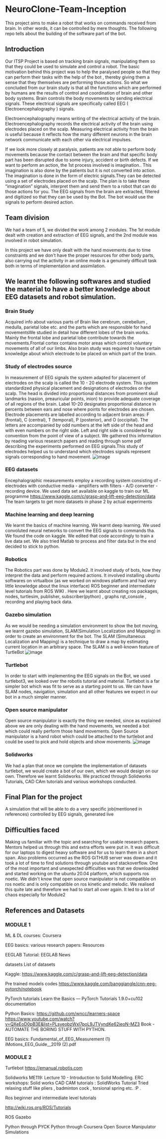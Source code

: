 # NeuroClone-Team-Inception
This project aims to make a robot that works on commands received from brain. In other words, it can be controlled by mere thoughts. The following repo tells about the building of the software part of the bot.

## Introduction 

Our ITSP Project is based on tracking brain signals, manipulating them so that they could be used to simulate and control a robot. The basic motivation behind this project was to help the paralysed people so that they can perform their tasks with the help of the bot , thereby giving them a sense that they themselves are performing those actions. 
So what we concluded from our brain study is that all the functions which are performed by humans are the results of control and coordination of brain and other body systems. Brain controls the body movements by sending electrical signals. These electrical signals are specifically called EEG ( Electroencephalography ) signals.
 
Electroencephalography means writing of the electrical activity of the brain. Electroencephalography records the electrical activity of the brain using electrodes placed on the scalp. Measuring electrical activity from the brain is useful because it
reflects how the many different neurons in the brain network communicate with each
other via electrical impulses.


If we look more closely at paralysis, patients are not able to perform body movements because the contact between the brain and that specific body part has been disrupted due to some injury, accident or birth defects. If we want to perform an action, the 1st process involved is imagination.. This imagination is also done by the patients but it is not converted into action. The imagination is done in the form of electric signals.They can be detected using a set of electrodes placed on the scalp. The plan is to take these “imagination” signals, interpret them and send them to a robot that can do those actions for you. The EEG signals from the brain are extracted, filtered and digitized so that they can be used by the Bot. The bot would use the signals to perform desired action.

## Team division

We had a team of 5, we divided the work among 2 modules. The 1st module dealt with creation and extraction of EEG signals, and the 2nd module was involved in robot simulation. 

In this project we have only dealt with the hand movements due to time constraints and we don't have the proper resources for other body parts, also carrying out the activity in an online mode is a genuinely difficult task both in terms of implementation and assimilation. 

## We learnt the following softwares and studied the material to have a better knowledge about EEG datasets and robot simulation.
### Brain Study 
Acquired info about various parts of Brain like cerebrum, cerebellum , medulla, parietal lobe etc. and the parts which are responsible for hand movementsWe studied in detail how different lobes of the brain works. Mainly the frontal lobe and  parietal lobe contribute towards the movements.Frontal cortex contains motor areas which control voluntary movements of all of our limbs. Also brain study was required to have certain knowledge about which electrode to be placed on which part of the brain.  

 

### Study of electrodes source
In measurement of EEG signals the system adapted for placement of electrodes on the scalp is called the 10 - 20 electrode system. This system standardized physical placement and designations of electrodes on the scalp. The head is divided into proportional distances from prominent skull landmarks (nasion, preauricular points, inion) to provide adequate coverage of all regions of the brain. Label 10-20 designates proportional distance in percents between ears and nose where points for electrodes are chosen. Electrode placements are labelled according to adjacent brain areas: F (frontal), C (central), T (temporal), P (posterior), and O (occipital). The letters are accompanied by odd numbers at the left side of the head and with even numbers on the right side. Left and right side is considered by convention from the point of view of a subject.
We gathered this information by reading various research papers and reading through some pdf describing the experiments performed on EEG signals.This study of electrodes helped us to understand which electrodes signals represent signals corresponding to hand movement. 
![image](https://user-images.githubusercontent.com/86585405/123770006-811ae300-d8e7-11eb-96b0-06f391ed7cf9.png)

### EEG datasets
Encephalographic measurements employ a recording system consisting of - electrodes with conductive media - amplifiers with filters - A/D converter - recording device. 
We used data set available on kaggle to train our ML programme 
https://www.kaggle.com/c/grasp-and-lift-eeg-detection/data 
The team targets to get more datasets in phase 2 by actual experiments 

### Machine learning and deep learning
We learnt the basics of machine learning. We learnt deep learning. We used convoluted neural networks to convert the EEG signals to commands tha. We found the code on kaggle. We edited that code accordingly to train a live data set. We also tried Matlab to process and filter data but in the end decided to stick to python. 

### Robotics
The Robotics part was done by Module2. It involved study of bots, how they interpret the data and perform required actions. 
It involved installing ubuntu softwares on virtualbox (as we worked on windows platform and had very little knowledge about the linux interface)
ROS beginner and intermediate level tutorials from ROS WIKI . Here we learnt about creating ros packages, nodes, turtlesim, publisher, subscriber(python) , graphs rqt_console , recording and playing back data. 

### Gazebo simulation
As we would be needing a simulation environment to show the bot moving, we learnt gazebo simulation, SLAM(Simulation Localization and Mapping) in order to create an environment for the bot. The SLAM (Simultaneous Localization and Mapping) is a technique to draw a map by estimating current location in an arbitrary space. The SLAM is a well-known feature of TurtleBot 
![image](https://user-images.githubusercontent.com/86585405/123770283-cdfeb980-d8e7-11eb-9aab-92bd6d7d3a5d.png)
### Turtlebot
In order to start with implementing the EEG signals on the Bot, we used turtlebot3, we looked over the robotis tutorial and material. Turtlebot is a far simpler bot which was fit to serve as a starting point to us. We can have SLAM nodes, navigation, simulation and all other features we expect in our bot in a much simpler manner. 

### Open source manipulator
Open source manipulator is exactly the thing we needed, since as explained above we are only dealing with the hand movements, we needed a bot which could really perform those hand movements. Open Source manipulator is a hand robot which could be attached to the turtlebot and could be used to pick and hold objects and show movements. 
![image](https://user-images.githubusercontent.com/86585405/123769718-34370c80-d8e7-11eb-8614-79a408183ca0.png)

### Solidworks
We had a plan that once we complete the implementation of datasets turtlebot, we would create a bot of our own, which we would design on our own. Therefore we learnt Solidworks. We practiced through Solidworks Tutorials, CAD CAm tutorials and various workshops conducted. 

## Final Plan for the project 

A simulation that will be able to do a very specific job(mentioned in references) controlled by EEG signals, generated live

## Difficulties faced
Making us familiar with the topic and searching for usable research papers. Mentors helped us through this and extra efforts were put in.
It was difficult for our laptops to digest heavy software and for us to learn them in a short span.
Also problems occurred as the ROS GiTHUB server was down and it took a lot of time to find solutions through youtube and stackoverflow. 
One of the most important and unexpected difficulties was that we downloaded and started working on the ubuntu 20.04 platform, which supports ros noetic. We didn't know that open source manipulator is not compatible on ros noetic and is only compatible on ros kinetic and melodic. We realised this quite late and therefore we had to start all over again.  It led to a lot of chaos especially for Module2 

## References and Datasets
### MODULE 1

ML & DL courses: Coursera

EEG basics: various research papers: Resources 

EEGLAB Tutorial:
EEGLAB News 

datasets
List of datasets 

Kaggle:
https://www.kaggle.com/c/grasp-and-lift-eeg-detection/data 

Pre trained models codes
https://www.kaggle.com/banggiangle/cnn-eeg-pytorch/notebook 

PyTorch tutorials
Learn the Basics — PyTorch Tutorials 1.9.0+cu102 documentation 

Python Basics: https://github.com/wncc/learners-space
https://www.youtube.com/watch?v=QXeEoD0pB3E&list=PLsyeobzWxl7poL9JTVyndKe62ieoN-MZ3
Book - AUTOMATE THE BORING STUFF WITH PYTHON.

EEG basics:  Fundamental_of_EEG_Measurement (1)
                     iMotions_EEG_Guide__2019 (2).pdf
                     
### MODULE 2
Turtlebot
https://emanual.robotis.com

Solidworks
ME119: Lecture 10 - Introduction to Solid Modelling.
ERC workshops: Solid works
CAD CAM tutorials : 
SolidWorks Tutorial 
Tried relaxing stuff like pliers , badminton cock , torsional spring etc. :P .

Ros beginner and intermediate level tutorials 

http://wiki.ros.org/ROS/Tutorials

 ROS Gazebo

Python through PYCK
Python through Coursera
Open Source Manipulator Simulations 












